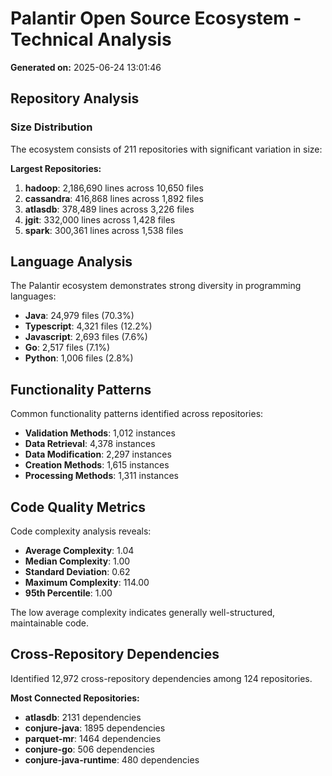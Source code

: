 # Palantir Open Source Ecosystem - Technical Analysis

**Generated on:** 2025-06-24 13:01:46

## Repository Analysis

### Size Distribution

The ecosystem consists of 211 repositories with significant variation in size:

**Largest Repositories:**
1. **hadoop**: 2,186,690 lines across 10,650 files
2. **cassandra**: 416,868 lines across 1,892 files
3. **atlasdb**: 378,489 lines across 3,226 files
4. **jgit**: 332,000 lines across 1,428 files
5. **spark**: 300,361 lines across 1,538 files

## Language Analysis

The Palantir ecosystem demonstrates strong diversity in programming languages:

- **Java**: 24,979 files (70.3%)
- **Typescript**: 4,321 files (12.2%)
- **Javascript**: 2,693 files (7.6%)
- **Go**: 2,517 files (7.1%)
- **Python**: 1,006 files (2.8%)

## Functionality Patterns

Common functionality patterns identified across repositories:

- **Validation Methods**: 1,012 instances
- **Data Retrieval**: 4,378 instances
- **Data Modification**: 2,297 instances
- **Creation Methods**: 1,615 instances
- **Processing Methods**: 1,311 instances

## Code Quality Metrics

Code complexity analysis reveals:

- **Average Complexity**: 1.04
- **Median Complexity**: 1.00
- **Standard Deviation**: 0.62
- **Maximum Complexity**: 114.00
- **95th Percentile**: 1.00

The low average complexity indicates generally well-structured, maintainable code.

## Cross-Repository Dependencies

Identified 12,972 cross-repository dependencies among 124 repositories.

**Most Connected Repositories:**
- **atlasdb**: 2131 dependencies
- **conjure-java**: 1895 dependencies
- **parquet-mr**: 1464 dependencies
- **conjure-go**: 506 dependencies
- **conjure-java-runtime**: 480 dependencies
